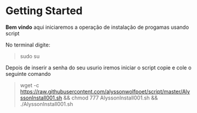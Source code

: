 # Getting Started

**Bem vindo** aqui iniciaremos a operação de instalação de progamas usando script

No terminal digite:
>sudo su

Depois de inserir a senha do seu usurio iremos iniciar o script copie e cole o seguinte comando
>wget -c <https://raw.githubusercontent.com/alyssonwolfpoet/script/master/AlyssonInstall001.sh> && chmod 777 AlyssonInstall001.sh && ./AlyssonInstall001.sh

